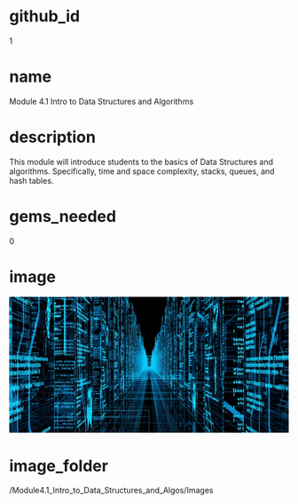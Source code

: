 # github_id
1

# name
Module 4.1 Intro to Data Structures and Algorithms 

# description
This module will introduce students to the basics of Data Structures and algorithms. Specifically, time and space complexity, stacks, queues, and hash tables. 

# gems_needed
0

# image
![DataStructures](/Module4.1_Intro_to_Data_Structures_and_Algos/Images/DataStructures.jpg)

# image_folder
/Module4.1_Intro_to_Data_Structures_and_Algos/Images

